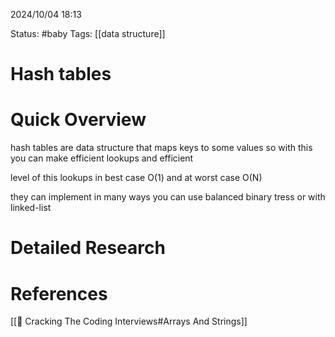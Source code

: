2024/10/04
18:13

Status: #baby
Tags: [[data structure]]
# Hash tables

# Quick Overview

hash tables are data structure that maps keys to some values so with this you can make efficient lookups and efficient 

level of this lookups in best case O(1) and at worst case O(N)

they can implement in many ways you can use balanced binary tress or with linked-list


# Detailed Research



# References

[[📙 Cracking The Coding Interviews#Arrays And Strings]]